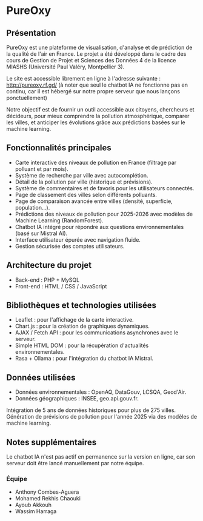 # PureOxy
## Présentation

PureOxy est une plateforme de visualisation, d'analyse et de prédiction de la qualité de l'air en France.
Le projet a été développé dans le cadre des cours de Gestion de Projet et Sciences des Données 4 de la licence MIASHS (Université Paul Valéry, Montpellier 3).

Le site est accessible librement en ligne à l'adresse suivante : http://pureoxy.rf.gd/ (à noter que seul le chatbot IA ne fonctionne pas en continu, car il est hébergé sur notre propre serveur que nous lançons ponctuellement)

Notre objectif est de fournir un outil accessible aux citoyens, chercheurs et décideurs, pour mieux comprendre la pollution atmosphérique, comparer les villes, et anticiper les évolutions grâce aux prédictions basées sur le machine learning.

## Fonctionnalités principales
- Carte interactive des niveaux de pollution en France (filtrage par polluant et par mois).
- Système de recherche par ville avec autocomplétion.
- Détail de la pollution par ville (historique et prévisions).
- Système de commentaires et de favoris pour les utilisateurs connectés.
- Page de classement des villes selon différents polluants.
- Page de comparaison avancée entre villes (densité, superficie, population...).
- Prédictions des niveaux de pollution pour 2025-2026 avec modèles de Machine Learning (RandomForest).
- Chatbot IA intégré pour répondre aux questions environnementales (basé sur Mistral AI).
- Interface utilisateur épurée avec navigation fluide.
- Gestion sécurisée des comptes utilisateurs.

## Architecture du projet
- Back-end : PHP + MySQL
- Front-end : HTML / CSS / JavaScript

## Bibliothèques et technologies utilisées
- Leaflet : pour l'affichage de la carte interactive.
- Chart.js : pour la création de graphiques dynamiques.
- AJAX / Fetch API : pour les communications asynchrones avec le serveur.
- Simple HTML DOM : pour la récupération d'actualités environnementales.
- Rasa + Ollama : pour l'intégration du chatbot IA Mistral.

## Données utilisées
- Données environnementales : OpenAQ, DataGouv, LCSQA, Geod'Air.
- Données géographiques : INSEE, geo.api.gouv.fr.

Intégration de 5 ans de données historiques pour plus de 275 villes.
Génération de prévisions de pollution pour l'année 2025 via des modèles de machine learning.

## Notes supplémentaires
Le chatbot IA n'est pas actif en permanence sur la version en ligne, car son serveur doit être lancé manuellement par notre équipe.

### Équipe
- Anthony Combes-Aguera
- Mohamed Rekhis Chaouki
- Ayoub Akkouh
- Wassim Harraga
